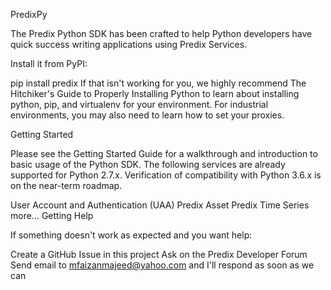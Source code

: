 PredixPy

The Predix Python SDK has been crafted to help Python developers have quick success writing applications using Predix Services.

Install it from PyPI:

pip install predix
If that isn't working for you, we highly recommend The Hitchiker's Guide to Properly Installing Python to learn about installing python, pip, and virtualenv for your environment. For industrial environments, you may also need to learn how to set your proxies.

Getting Started

Please see the Getting Started Guide for a walkthrough and introduction to basic usage of the Python SDK. The following services are already supported for Python 2.7.x. Verification of compatibility with Python 3.6.x is on the near-term roadmap.

 User Account and Authentication (UAA)
 Predix Asset
 Predix Time Series
 more...
Getting Help

If something doesn't work as expected and you want help:

Create a GitHub Issue in this project
Ask on the Predix Developer Forum
Send email to mfaizanmajeed@yahoo.com and I'll respond as soon as we can
